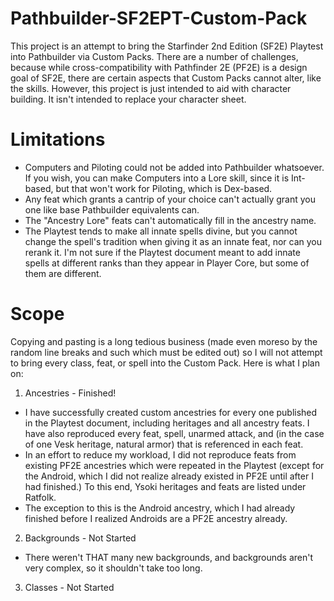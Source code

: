 # Pathbuilder-SF2EPT-Custom-Pack
  This project is an attempt to bring the Starfinder 2nd Edition (SF2E) Playtest into Pathbuilder via Custom Packs. There are a number of challenges, because while cross-compatibility with Pathfinder 2E (PF2E) is a design goal of SF2E, there are certain aspects that Custom Packs cannot alter, like the skills. However, this project is just intended to aid with character building. It isn't intended to replace your character sheet.

# Limitations
* Computers and Piloting could not be added into Pathbuilder whatsoever. If you wish, you can make Computers into a Lore skill, since it is Int-based, but that won't work for Piloting, which is Dex-based.
* Any feat which grants a cantrip of your choice can't actually grant you one like base Pathbuilder equivalents can.
* The "Ancestry Lore" feats can't automatically fill in the ancestry name.
* The Playtest tends to make all innate spells divine, but you cannot change the spell's tradition when giving it as an innate feat, nor can you rerank it. I'm not sure if the Playtest document meant to add innate spells at different ranks than they appear in Player Core, but some of them are different.

# Scope
  Copying and pasting is a long tedious business (made even moreso by the random line breaks and such which must be edited out) so I will not attempt to bring every class, feat, or spell into the Custom Pack. Here is what I plan on:
1. Ancestries - Finished!
* I have successfully created custom ancestries for every one published in the Playtest document, including heritages and all ancestry feats. I have also reproduced every feat, spell, unarmed attack, and (in the case of one Vesk heritage, natural armor) that is referenced in each feat.
* In an effort to reduce my workload, I did not reproduce feats from existing PF2E ancestries which were repeated in the Playtest (except for the Android, which I did not realize already existed in PF2E until after I had finished.) To this end, Ysoki heritages and feats are listed under Ratfolk.
* The exception to this is the Android ancestry, which I had already finished before I realized Androids are a PF2E ancestry already.
2. Backgrounds - Not Started
* There weren't THAT many new backgrounds, and backgrounds aren't very complex, so it shouldn't take too long.
3. Classes - Not Started
